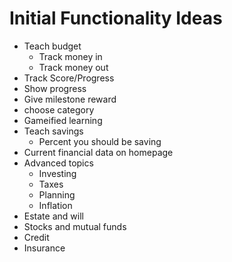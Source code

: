 # Initial Functionality Ideas
* Teach budget
    * Track money in
    * Track money out
* Track Score/Progress
* Show progress
* Give milestone reward
* choose category
* Gameified learning
* Teach savings
    * Percent you should be saving
* Current financial data on homepage
* Advanced topics
    * Investing 
    * Taxes
    * Planning
    * Inflation
* Estate and will
* Stocks and mutual funds
* Credit
* Insurance